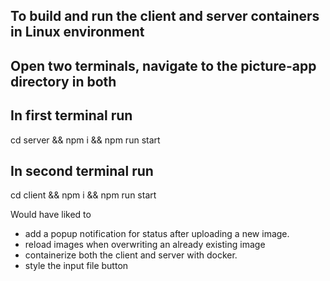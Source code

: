 ## To build and run the client and server containers in Linux environment
## Open two terminals, navigate to the picture-app directory in both
## In first terminal run
cd server && npm i && npm run start
## In second terminal run
cd client && npm i && npm run start

Would have liked to
- add a popup notification for status after uploading a new image.
- reload images when overwriting an already existing image
- containerize both the client and server with docker.
- style the input file button